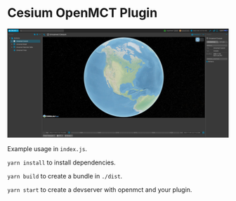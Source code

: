 # Cesium OpenMCT Plugin

![screenshot](./screenshots/cesium-plugin.webp)

Example usage in `index.js`.

`yarn install` to install dependencies.

`yarn build` to create a bundle in `./dist`.

`yarn start` to create a devserver with openmct and your plugin.